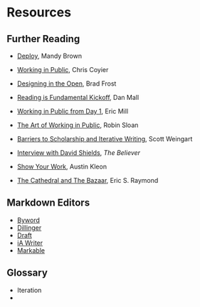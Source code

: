 # Resources

## Further Reading

* [Deploy](http://aworkinglibrary.com/writing/deploy/), Mandy Brown
* [Working in Public](http://chriscoyier.net/2012/09/23/working-in-public/), Chris Coyier
* [Designing in the Open](http://bradfrostweb.com/blog/post/designing-in-the-open/), Brad Frost
* [Reading is Fundamental Kickoff](http://danielmall.com/articles/rif-kickoff/), Dan Mall
* [Working in Public from Day 1](http://18fblog.tumblr.com/post/93415834296/working-in-public-from-day-1), Eric Mill
* [The Art of Working in Public](http://snarkmarket.com/2011/7189), Robin Sloan
* [Barriers to Scholarship and Iterative Writing](http://www.scottbot.net/HIAL/?p=40622), Scott Weingart
* [Interview with David Shields](http://logger.believermag.com/post/48351697731/i-hadnt-yet-found-the-form-that-released-my-best), *The Believer*  

* [Show Your Work](http://austinkleon.com/show-your-work/), Austin Kleon
* [The Cathedral and The Bazaar](http://www.catb.org/esr/writings/cathedral-bazaar/), Eric S. Raymond

## Markdown Editors

* [Byword](http://bywordapp.com)
* [Dillinger](http://dillinger.io)
* [Draft](https://draftin.com)
* [iA Writer](http://www.iawriter.com)
* [Markable](http://markable.in)

## Glossary

* Iteration
* 